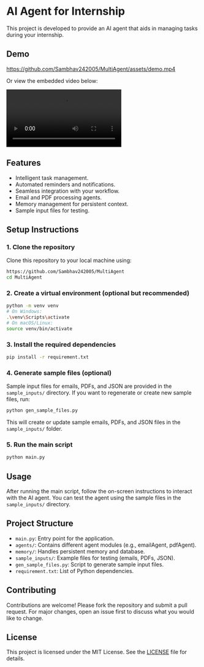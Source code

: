 # AI Agent for Internship

This project is developed to provide an AI agent that aids in managing tasks during your internship.  

## Demo

https://github.com/Sambhav242005/MultiAgent/assets/demo.mp4

Or view the embedded video below:

![Demo Video](demo.mp4)

## Features
- Intelligent task management.
- Automated reminders and notifications.
- Seamless integration with your workflow.
- Email and PDF processing agents.
- Memory management for persistent context.
- Sample input files for testing.

## Setup Instructions

### 1. Clone the repository
Clone this repository to your local machine using:
```sh
https://github.com/Sambhav242005/MultiAgent
cd MultiAgent
```

### 2. Create a virtual environment (optional but recommended)
```sh
python -m venv venv
# On Windows:
.\venv\Scripts\activate
# On macOS/Linux:
source venv/bin/activate
```

### 3. Install the required dependencies
```sh
pip install -r requirement.txt
```

### 4. Generate sample files (optional)
Sample input files for emails, PDFs, and JSON are provided in the `sample_inputs/` directory. If you want to regenerate or create new sample files, run:
```sh
python gen_sample_files.py
```
This will create or update sample emails, PDFs, and JSON files in the `sample_inputs/` folder.

### 5. Run the main script
```sh
python main.py
```

## Usage
After running the main script, follow the on-screen instructions to interact with the AI agent. You can test the agent using the sample files in the `sample_inputs/` directory.

## Project Structure
- `main.py`: Entry point for the application.
- `agents/`: Contains different agent modules (e.g., emailAgent, pdfAgent).
- `memory/`: Handles persistent memory and database.
- `sample_inputs/`: Example files for testing (emails, PDFs, JSON).
- `gen_sample_files.py`: Script to generate sample input files.
- `requirement.txt`: List of Python dependencies.

## Contributing
Contributions are welcome! Please fork the repository and submit a pull request. For major changes, open an issue first to discuss what you would like to change.

## License
This project is licensed under the MIT License. See the [LICENSE](LICENSE) file for details.

